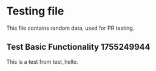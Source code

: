 # Testing file

This file contains random data, used for PR testing.


## Test Basic Functionality 1755249944

This is a test from test_hello.
